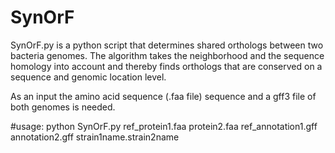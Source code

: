 SynOrF
=======================

SynOrF.py is a python script that determines shared orthologs between two bacteria genomes. The algorithm takes the neighborhood and the sequence homology into account and thereby finds orthologs that are conserved on a sequence and genomic location level. 

As an input the amino acid sequence (.faa file) sequence and a gff3 file of both genomes is needed.

#usage: 
python SynOrF.py ref_protein1.faa protein2.faa ref_annotation1.gff annotation2.gff strain1name.strain2name


